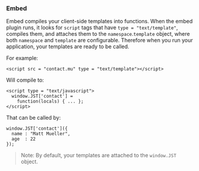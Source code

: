 ### Embed ###

Embed compiles your client-side templates into functions. When the embed plugin runs, it looks for `script` tags that have `type = "text/template"`, compiles them, and attaches them to the `namespace`.`template` object, where both `namespace` and `template` are configurable. Therefore when you run your application, your templates are ready to be called.

For example:

    <script src = "contact.mu" type = "text/template"></script>
    
Will compile to:

    <script type = "text/javascript">
      window.JST['contact'] = 
        function(locals) { ... };
    </script>
    
That can be called by: 
    
    window.JST['contact']({
      name : "Matt Mueller",
      age  : 22
    });

> Note: By default, your templates are attached to the `window.JST` object.
